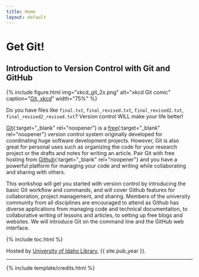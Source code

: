 ```yaml
---
title: Home
layout: default
---
```


# Get Git!

## Introduction to Version Control with Git and GitHub

{% include figure.html img="xkcd_git_2x.png" alt="xkcd Git comic" caption="<a href='https://xkcd.com/1597/' target='_blank' rel='noopener'>Git, xkcd</a>" width="75%" %}

Do you have files like `final.txt`, `final_revised.txt`, `final_revised2.txt`, `final_revised2_revised.txt`?
Version control WILL make your life better! 

[Git](https://git-scm.com/){:target="_blank" rel="noopener"} is a [free](https://www.gnu.org/philosophy/free-sw.en.html){:target="_blank" rel="noopener"} version control system originally developed for coordinating huge software development projects. 
However, Git is also great for personal uses such as organizing the code for your research project or the drafts and notes for writing an article. 
Pair Git with free hosting from [Github](https://github.com/){:target="_blank" rel="noopener"} and you have a powerful platform for managing your code and writing while collaborating and sharing with others. 

This workshop will get you started with version control by introducing the basic Git workflow and commands, and will cover Github features for collaboration, project management, and sharing. 
Members of the university community from all disciplines are encouraged to attend as Github has diverse applications from managing code and technical documentation, to collaborative writing of lessons and articles, to setting up free blogs and websites. 
We will introduce Git on the command line and the GitHub web interface.

{% include toc.html %}

Hosted by [University of Idaho Library](http://www.lib.uidaho.edu/), {{ site.pub_year }}.

------

{% include template/credits.html %}
